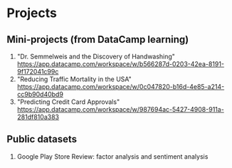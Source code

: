 # Projects

## Mini-projects (from DataCamp learning)
1. "Dr. Semmelweis and the Discovery of Handwashing"
https://app.datacamp.com/workspace/w/b566287d-0203-42ea-8191-9f172041c99c
2. "Reducing Traffic Mortality in the USA"
https://app.datacamp.com/workspace/w/0c047820-b16d-4e85-a214-cc9b90d40bd9
3. "Predicting Credit Card Approvals"
https://app.datacamp.com/workspace/w/987694ac-5427-4908-911a-281df810a383

## Public datasets
1. Google Play Store Review: factor analysis and sentiment analysis
